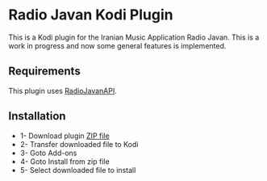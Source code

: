 # Radio Javan Kodi Plugin
This is a Kodi plugin for the Iranian Music Application Radio Javan. This is a work in progress and now some general features is implemented.

## Requirements
This plugin uses [RadioJavanAPI](https://github.com/xHossein/radiojavanapi/).  

## Installation 
* 1- Download plugin [ZIP file](https://github.com/amijafari/plugin.audio.radiojavan/raw/main/dist/plugin.audio.radiojavan-1.0.0.zip)
* 2- Transfer downloaded file to Kodi
* 3- Goto Add-ons
* 4- Goto Install from zip file
* 5- Select downloaded file to install

